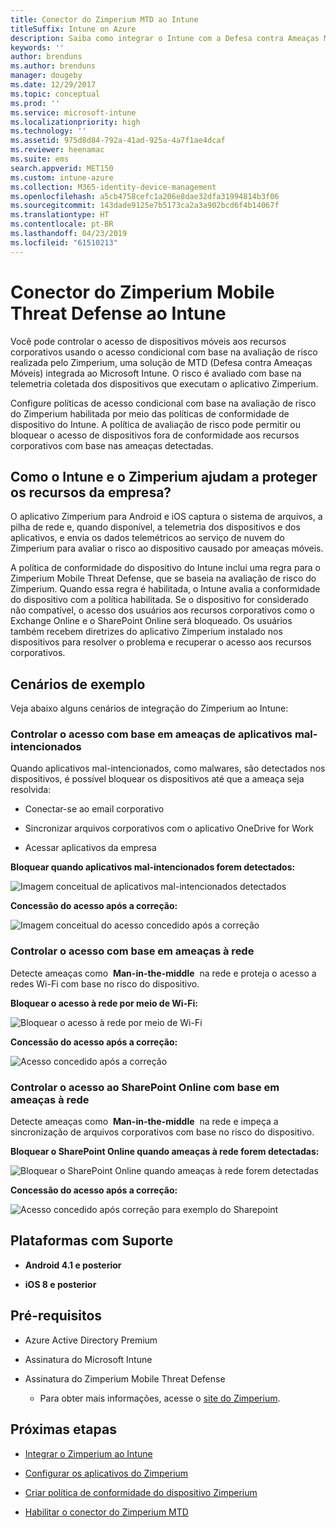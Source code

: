 ```yaml
---
title: Conector do Zimperium MTD ao Intune
titleSuffix: Intune on Azure
description: Saiba como integrar o Intune com a Defesa contra Ameaças Móveis do Zimperium para controlar o acesso de dispositivos móveis aos recursos corporativos.
keywords: ''
author: brenduns
ms.author: brenduns
manager: dougeby
ms.date: 12/29/2017
ms.topic: conceptual
ms.prod: ''
ms.service: microsoft-intune
ms.localizationpriority: high
ms.technology: ''
ms.assetid: 975d8d84-792a-41ad-925a-4a7f1ae4dcaf
ms.reviewer: heenamac
ms.suite: ems
search.appverid: MET150
ms.custom: intune-azure
ms.collection: M365-identity-device-management
ms.openlocfilehash: a5cb4758cefc1a206e8dae32dfa31994814b3f06
ms.sourcegitcommit: 143dade9125e7b5173ca2a3a902bcd6f4b14067f
ms.translationtype: HT
ms.contentlocale: pt-BR
ms.lasthandoff: 04/23/2019
ms.locfileid: "61510213"
---
```

# <a name="zimperium-mobile-threat-defense-connector-with-intune"></a>Conector do Zimperium Mobile Threat Defense ao Intune

Você pode controlar o acesso de dispositivos móveis aos recursos corporativos usando o acesso condicional com base na avaliação de risco realizada pelo Zimperium, uma solução de MTD (Defesa contra Ameaças Móveis) integrada ao Microsoft Intune. O risco é avaliado com base na telemetria coletada dos dispositivos que executam o aplicativo Zimperium.

Configure políticas de acesso condicional com base na avaliação de risco do Zimperium habilitada por meio das políticas de conformidade de dispositivo do Intune. A política de avaliação de risco pode permitir ou bloquear o acesso de dispositivos fora de conformidade aos recursos corporativos com base nas ameaças detectadas.

## <a name="how-do-intune-and-zimperium-help-protect-your-company-resources"></a>Como o Intune e o Zimperium ajudam a proteger os recursos da empresa?

O aplicativo Zimperium para Android e iOS captura o sistema de arquivos, a pilha de rede e, quando disponível, a telemetria dos dispositivos e dos aplicativos, e envia os dados telemétricos ao serviço de nuvem do Zimperium para avaliar o risco ao dispositivo causado por ameaças móveis.

A política de conformidade do dispositivo do Intune inclui uma regra para o Zimperium Mobile Threat Defense, que se baseia na avaliação de risco do Zimperium. Quando essa regra é habilitada, o Intune avalia a conformidade do dispositivo com a política habilitada. Se o dispositivo for considerado não compatível, o acesso dos usuários aos recursos corporativos como o Exchange Online e o SharePoint Online será bloqueado. Os usuários também recebem diretrizes do aplicativo Zimperium instalado nos dispositivos para resolver o problema e recuperar o acesso aos recursos corporativos.

## <a name="sample-scenarios"></a>Cenários de exemplo

Veja abaixo alguns cenários de integração do Zimperium ao Intune:

### <a name="control-access-based-on-threats-from-malicious-apps"></a>Controlar o acesso com base em ameaças de aplicativos mal-intencionados

Quando aplicativos mal-intencionados, como malwares, são detectados nos dispositivos, é possível bloquear os dispositivos até que a ameaça seja resolvida:

-   Conectar-se ao email corporativo

-   Sincronizar arquivos corporativos com o aplicativo OneDrive for Work

-   Acessar aplicativos da empresa

**Bloquear quando aplicativos mal-intencionados forem detectados:**

![Imagem conceitual de aplicativos mal-intencionados detectados](./media/Maliciousapps_blocked_Zimperium.png)

**Concessão do acesso após a correção:**

![Imagem conceitual do acesso concedido após a correção](./media/maliciousapps_unblocked_Zimperium.png)

### <a name="control-access-based-on-threat-to-network"></a>Controlar o acesso com base em ameaças à rede

Detecte ameaças como  **Man-in-the-middle**  na rede e proteja o acesso a redes Wi-Fi com base no risco do dispositivo.

**Bloquear o acesso à rede por meio de Wi-Fi:**

![Bloquear o acesso à rede por meio de Wi-Fi](./media/network_wifi_blocked_Zimperium.png)

**Concessão do acesso após a correção:**

![Acesso concedido após a correção](./media/network_wifi_unblocked_Zimperium.png)

### <a name="control-access-to-sharepoint-online-based-on-threat-to-network"></a>Controlar o acesso ao SharePoint Online com base em ameaças à rede

Detecte ameaças como  **Man-in-the-middle**  na rede e impeça a sincronização de arquivos corporativos com base no risco do dispositivo.

**Bloquear o SharePoint Online quando ameaças à rede forem detectadas:**

![Bloquear o SharePoint Online quando ameaças à rede forem detectadas](./media/network_spo_blocked_Zimperium.png)

**Concessão do acesso após a correção:**

![Acesso concedido após correção para exemplo do Sharepoint](./media/network_spo_unblocked_Zimperium.png)

## <a name="supported-platforms"></a>Plataformas com Suporte

-   **Android 4.1 e posterior**

-   **iOS 8 e posterior**

## <a name="prerequisites"></a>Pré-requisitos

-   Azure Active Directory Premium

-   Assinatura do Microsoft Intune

-   Assinatura do Zimperium Mobile Threat Defense

    -   Para obter mais informações, acesse o [site do Zimperium](https://www.zimperium.com/zips-mobile-ips).

## <a name="next-steps"></a>Próximas etapas

- [Integrar o Zimperium ao Intune](zimperium-mtd-connector-integration.md)

- [Configurar os aplicativos do Zimperium](mtd-apps-ios-app-configuration-policy-add-assign.md)

- [Criar política de conformidade do dispositivo Zimperium](mtd-device-compliance-policy-create.md)

- [Habilitar o conector do Zimperium MTD](mtd-connector-enable.md)
